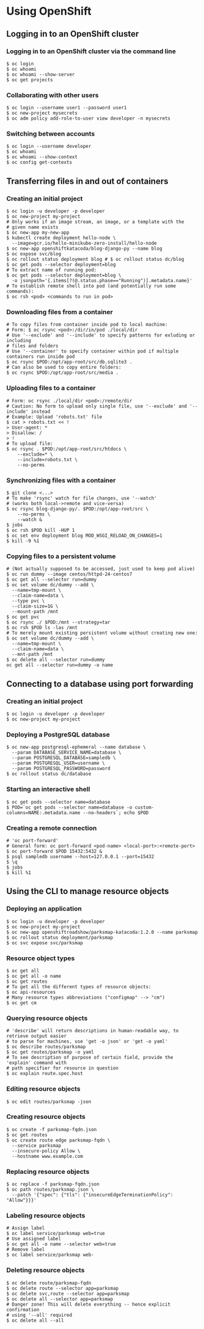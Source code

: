 # Using OpenShift

## Logging in to an OpenShift cluster

### Logging in to an OpenShift cluster via the command line

```
$ oc login
$ oc whoami
$ oc whoami --show-server
$ oc get projects
```

### Collaborating with other users
```
$ oc login --username user1 --password user1
$ oc new-project mysecrets
$ oc adm policy add-role-to-user view developer -n mysecrets
```

### Switching between accounts
```
$ oc login --username developer
$ oc whoami
$ oc whoami --show-context
$ oc config get-contexts
```

## Transferring files in and out of containers

### Creating an initial project
```
$ oc login -u developer -p developer
$ oc new-project my-project
# Only works if an image stream, an image, or a template with the 
# given name exists
$ oc new-app my-new-app 
$ kubectl create deployment hello-node \
  --image=gcr.io/hello-minikube-zero-install/hello-node
$ oc new-app openshiftkatacoda/blog-django-py --name blog
$ oc expose svc/blog
$ oc rollout status deployment blog # $ oc rollout status dc/blog
$ oc get pods --selector deployment=blog
# To extract name of running pod:
$ oc get pods --selector deployment=blog \
  -o jsonpath='{.items[?(@.status.phase=="Running")].metadata.name}'
# To establish remote shell into pod (and potentially run some commands):
$ oc rsh <pod> <commands to run in pod>
```

### Downloading files from a container

```
# To copy files from container inside pod to local machine:
# Form: $ oc rsync <pod>:/dir/in/pod ./local/dir
# Use '--exclude' and '--include' to specify patterns for exluding or including 
# files and folders
# Use '--container' to specify container within pod if multiple containers run inside pod
$ oc rsync $POD:/opt/app-root/src/db.sqlite3 .
# Can also be used to copy entire folders:
$ oc rsync $POD:/opt/app-root/src/media .

```
### Uploading files to a container

```
# Form: oc rsync ./local/dir <pod>:/remote/dir
# Caution: No form to upload only single file, use '--exclude' and '--include' instead
# Example: Upload 'robots.txt' file
$ cat > robots.txt << !
> User-agent: *
> Disallow: /
> !
# To upload file:
$ oc rsync . $POD:/opt/app-root/src/htdocs \
    --exclude=* \
    --include=robots.txt \
    --no-perms
```

### Synchronizing files with a container

```
$ git clone <...>
# To make 'rsync' watch for file changes, use '--watch' 
# (works both local->remote and vice-versa)
$ oc rsync blog-django-py/. $POD:/opt/app-root/src \
    --no-perms \
    --watch &
$ jobs
$ oc rsh $POD kill -HUP 1
$ oc set env deployment blog MOD_WSGI_RELOAD_ON_CHANGES=1
$ kill -9 %1
```

### Copying files to a persistent volume

```
# (Not actually supposed to be accessed, just used to keep pod alive)
$ oc run dummy --image centos/httpd-24-centos7
$ oc get all --selector run=dummy
$ oc set volume dc/dummy --add \
  --name=tmp-mount \
  --claim-name=data \
  --type pvc \
  --claim-size=1G \
  --mount-path /mnt
$ oc get pvc
$ oc rsync ./ $POD:/mnt --strategy=tar
$ oc rsh $POD ls -las /mnt
# To merely mount existing persistent volume without creating new one:
$ oc set volume dc/dummy --add \
  --name=tmp-mount \
  --claim-name=data \
  --mnt-path /mnt
$ oc delete all --selector run=dummy
oc get all --selector run=dummy -o name
```

## Connecting to a database using port forwarding

### Creating an initial project

```
$ oc login -u developer -p developer
$ oc new-project my-project
```

### Deploying a PostgreSQL database

```
$ oc new-app postgresql-ephemeral --name database \
  --param DATABASE_SERVICE_NAME=database \
  --param POSTGRESQL_DATABASE=sampledb \
  --param POSTGRESQL_USER=username \
  --param POSTGRESQL_PASSWORD=password
$ oc rollout status dc/database
```

### Starting an interactive shell

```
$ oc get pods --selector name=database
$ POD=`oc get pods --selector name=database -o custom-columns=NAME:.metadata.name --no-headers`; echo $POD
```

### Creating a remote connection

```
# 'oc port-forward'
# General form: oc port-forward <pod-name> <local-port>:<remote-port>
$ oc port-forward $POD 15432:5432 &
$ psql sampledb username --host=127.0.0.1 --port=15432
$ \q
$ jobs
$ kill %1
```

## Using the CLI to manage resource objects

### Deploying an application

```
$ oc login -u developer -p developer
$ oc new-project my-project
$ oc new-app openshiftroadshow/parksmap-katacoda:1.2.0 --name parksmap
$ oc rollout status deployment/parksmap
$ oc svc expose svc/parksmap
```
### Resource object types

```
$ oc get all
$ oc get all -o name
$ oc get routes
# To get all the different types of resource objects:
$ oc api-resources
# Many resource types abbreviations ("configmap" --> "cm")
$ oc get cm
```

### Querying resource objects

```
# 'describe' will return descriptions in human-readable way, to retrieve output easier
# to parse for machines, use 'get -o json' or 'get -o yaml'
$ oc describe routes/parksmap
$ oc get routes/parksmap -o yaml
# To see description of purpose of certain field, provide the 'explain' command with 
# path specifier for resource in question
$ oc explain route.spec.host
```

### Editing resource objects

```
$ oc edit routes/parksmap -json
```

### Creating resource objects

```
$ oc create -f parksmap-fqdn.json
$ oc get routes
$ oc create route edge parksmap-fqdn \
  --service parksmap
  --insecure-policy Allow \
  --hostname www.example.com
```

### Replacing resource objects

```
$ oc replace -f parksmap-fqdn.json
$ oc path routes/parksmap.json \
  --patch '{"spec": {"tls": {"insecureEdgeTerminationPolicy": "Allow"}}}'
```

### Labeling resource objects

```
# Assign label
$ oc label service/parksmap web=true
# Use assigned label
$ oc get all -o name --selector web=true
# Remove label
$ oc label service/parksmap web-
```

### Deleting resource objects

```
$ oc delete route/parksmap-fqdn
$ oc delete route --selector app=parksmap
$ oc delete svc,route --selector app=parksmap
$ oc delete all --selector app=parksmap
# Danger zone! This will delete everything -- hence explicit confirmation 
# using '--all' required
$ oc delete all --all
```

